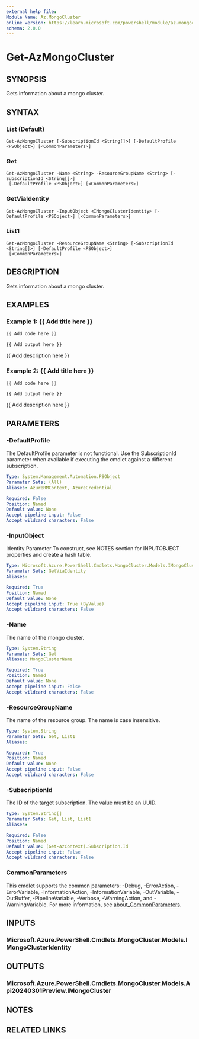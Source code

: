 ```yaml
---
external help file:
Module Name: Az.MongoCluster
online version: https://learn.microsoft.com/powershell/module/az.mongocluster/get-azmongocluster
schema: 2.0.0
---
```


# Get-AzMongoCluster

## SYNOPSIS
Gets information about a mongo cluster.

## SYNTAX

### List (Default)
```
Get-AzMongoCluster [-SubscriptionId <String[]>] [-DefaultProfile <PSObject>] [<CommonParameters>]
```

### Get
```
Get-AzMongoCluster -Name <String> -ResourceGroupName <String> [-SubscriptionId <String[]>]
 [-DefaultProfile <PSObject>] [<CommonParameters>]
```

### GetViaIdentity
```
Get-AzMongoCluster -InputObject <IMongoClusterIdentity> [-DefaultProfile <PSObject>] [<CommonParameters>]
```

### List1
```
Get-AzMongoCluster -ResourceGroupName <String> [-SubscriptionId <String[]>] [-DefaultProfile <PSObject>]
 [<CommonParameters>]
```

## DESCRIPTION
Gets information about a mongo cluster.

## EXAMPLES

### Example 1: {{ Add title here }}
```powershell
{{ Add code here }}
```

```output
{{ Add output here }}
```

{{ Add description here }}

### Example 2: {{ Add title here }}
```powershell
{{ Add code here }}
```

```output
{{ Add output here }}
```

{{ Add description here }}

## PARAMETERS

### -DefaultProfile
The DefaultProfile parameter is not functional.
Use the SubscriptionId parameter when available if executing the cmdlet against a different subscription.

```yaml
Type: System.Management.Automation.PSObject
Parameter Sets: (All)
Aliases: AzureRMContext, AzureCredential

Required: False
Position: Named
Default value: None
Accept pipeline input: False
Accept wildcard characters: False
```

### -InputObject
Identity Parameter
To construct, see NOTES section for INPUTOBJECT properties and create a hash table.

```yaml
Type: Microsoft.Azure.PowerShell.Cmdlets.MongoCluster.Models.IMongoClusterIdentity
Parameter Sets: GetViaIdentity
Aliases:

Required: True
Position: Named
Default value: None
Accept pipeline input: True (ByValue)
Accept wildcard characters: False
```

### -Name
The name of the mongo cluster.

```yaml
Type: System.String
Parameter Sets: Get
Aliases: MongoClusterName

Required: True
Position: Named
Default value: None
Accept pipeline input: False
Accept wildcard characters: False
```

### -ResourceGroupName
The name of the resource group.
The name is case insensitive.

```yaml
Type: System.String
Parameter Sets: Get, List1
Aliases:

Required: True
Position: Named
Default value: None
Accept pipeline input: False
Accept wildcard characters: False
```

### -SubscriptionId
The ID of the target subscription.
The value must be an UUID.

```yaml
Type: System.String[]
Parameter Sets: Get, List, List1
Aliases:

Required: False
Position: Named
Default value: (Get-AzContext).Subscription.Id
Accept pipeline input: False
Accept wildcard characters: False
```

### CommonParameters
This cmdlet supports the common parameters: -Debug, -ErrorAction, -ErrorVariable, -InformationAction, -InformationVariable, -OutVariable, -OutBuffer, -PipelineVariable, -Verbose, -WarningAction, and -WarningVariable. For more information, see [about_CommonParameters](http://go.microsoft.com/fwlink/?LinkID=113216).

## INPUTS

### Microsoft.Azure.PowerShell.Cmdlets.MongoCluster.Models.IMongoClusterIdentity

## OUTPUTS

### Microsoft.Azure.PowerShell.Cmdlets.MongoCluster.Models.Api20240301Preview.IMongoCluster

## NOTES

## RELATED LINKS

